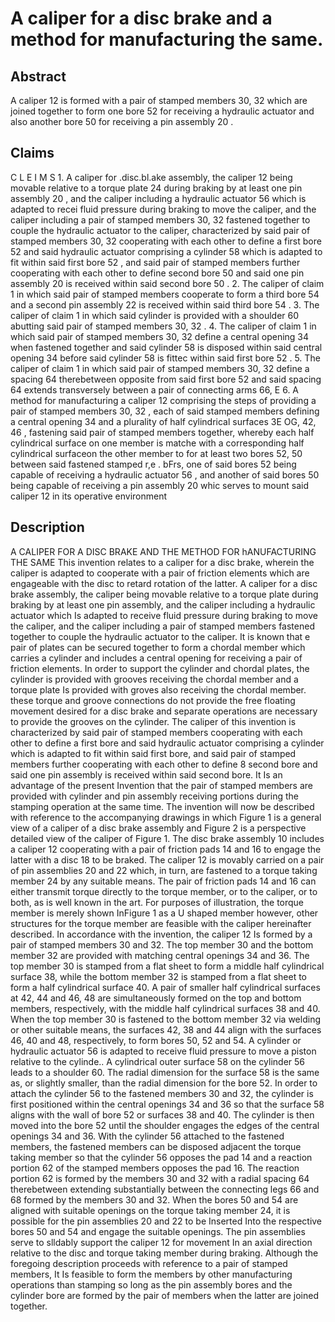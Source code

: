 # A caliper for a disc brake and a method for manufacturing the same.

## Abstract
A caliper 12 is formed with a pair of stamped members 30, 32 which are joined together to form one bore 52 for receiving a hydraulic actuator and also another bore 50 for receiving a pin assembly 20 .

## Claims
C L E I M S 1. A caliper for .disc.bl.ake assembly, the caliper 12 being movable relative to a torque plate 24 during braking by at least one pin assembly 20 , and the caliper including a hydraulic actuator 56 which is adapted to recei fluid pressure during braking to move the caliper, and the caliper including a pair of stamped members 30, 32 fastened together to couple the hydraulic actuator to the caliper, characterized by said pair of stamped members 30, 32 cooperating with each other to define a first bore 52 and said hydraulic actuator comprising a cylinder 58 which is adapted to fit within said first bore 52 , and said pair of stamped members further cooperating with each other to define second bore 50 and said one pin assembly 20 is received within said second bore 50 . 2. The caliper of claim 1 in which said pair of stamped members cooperate to form a third bore 54 and a second pin assembly 22 is received within said third bore 54 . 3. The caliper of claim 1 in which said cylinder is provided with a shoulder 60 abutting said pair of stamped members 30, 32 . 4. The caliper of claim 1 in which said pair of stamped members 30, 32 define a central opening 34 when fastened together and said cylinder 58 is disposed within said central opening 34 before said cylinder 58 is fittec within said first bore 52 . 5. The caliper of claim 1 in which said pair of stamped members 30, 32 define a spacing 64 therebetween opposite from said first bore 52 and said spacing 64 extends transversely between a pair of connecting arms 66, E 6. A method for manufacturing a caliper 12 comprising the steps of providing a pair of stamped members 30, 32 , each of said stamped members defining a central opening 34 and a plurality of half cylindrical surfaces 3E OG, 42, 46 , fastening said pair of stamped members together, whereby each half cylindrical surface on one member is matche with a corresponding half cylindrical surfaceon the other member to for at least two bores 52, 50 between said fastened stamped r,e . bFrs, one of said bores 52 being capable of receiving a hydraulic actuator 56 , and another of said bores 50 being capable of receiving a pin assembly 20 whic serves to mount said caliper 12 in its operative environment

## Description
A CALIPER FOR A DISC BRAKE AND THE METHOD FOR hANUFACTURING THE SAME This invention relates to a caliper for a disc brake, wherein the caliper is adapted to cooperate with a pair of friction elements which are engageable with the disc to retard rotation of the latter. A caliper for a disc brake assembly, the caliper being movable relative to a torque plate during braking by at least one pin assembly, and the caliper including a hydraulic actuator which Is adapted to receive fluid pressure during braking to move the caliper, and the caliper including a pair of stamped members fastened together to couple the hydraulic actuator to the caliper. It is known that e pair of plates can be secured together to form a chordal member which carries a cylinder and includes a central opening for receiving a pair of friction elements. In order to support the cylinder and chordal plates, the cylinder is provided with grooves receiving the chordal member and a torque plate Is provided with groves also receiving the chordal member. these torque and groove connections do not provide the free floating movement desired for a disc brake and separate operations are necessary to provide the grooves on the cylinder. The caliper of this invention is characterized by said pair of stamped members cooperating with each other to define a first bore and said hydraulic actuator comprising a cylinder which is adapted to fit within said first bore, and said pair of stamped members further cooperating with each other to define 8 second bore and said one pin assembly is received within said second bore. It Is an advantage of the present Invention that the pair of stamped members are provided with cylinder and pin assembly receiving portions during the stamping operation at the same time. The invention will now be described with reference to the accompanying drawings in which Figure 1 is a general view of a caliper of a disc brake assembly and Figure 2 is a perspective detailed view of the caliper of Figure 1. The disc brake assembly 10 includes a caliper 12 cooperating with a pair of friction pads 14 and 16 to engage the latter with a disc 18 to be braked. The caliper 12 is movably carried on a pair of pin assemblies 20 and 22 which, in turn, are fastened to a torque taking member 24 by any suitable means. The pair of friction pads 14 and 16 can either transmit torque directly to the torque member, or to the caliper, or to both, as is well known in the art. For purposes of illustration, the torque member is merely shown InFigure 1 as a U shaped member however, other structures for the torque member are feasible with the caliper hereinafter described. In accordance with the invention, the caliper 12 Is formed by a pair of stamped members 30 and 32. The top member 30 and the bottom member 32 are provided with matching central openings 34 and 36. The top member 30 is stamped from a flat sheet to form a middle half cylindrical surface 38, while the bottom member 32 is stamped from a flat sheet to form a half cylindrical surface 40. A pair of smaller half cylindrical surfaces at 42, 44 and 46, 48 are simultaneously formed on the top and bottom members, respectively, with the middle half cylindrical surfaces 38 and 40. When the top member 30 is fastened to the bottom member 32 via welding or other suitable means, the surfaces 42, 38 and 44 align with the surfaces 46, 40 and 48, respectively, to form bores 50, 52 and 54. A cylinder or hydraulic actuator 56 is adapted to receive fluid pressure to move a piston relative to the cylinde.. A cylindrical outer surface 58 on the cylinder 56 leads to a shoulder 60. The radial dimension for the surface 58 is the same as, or slightly smaller, than the radial dimension for the bore 52. In order to attach the cylinder 56 to the fastened members 30 and 32, the cylinder is first positioned within the central openings 34 and 36 so that the surface 58 aligns with the wall of bore 52 or surfaces 38 and 40. The cylinder is then moved into the bore 52 until the shoulder engages the edges of the central openings 34 and 36. With the cylinder 56 attached to the fastened members, the fastened members can be disposed adjacent the torque taking member so that the cylinder 56 opposes the pad 14 and a reaction portion 62 of the stamped members opposes the pad 16. The reaction portion 62 is formed by the members 30 and 32 with a radial spacing 64 therebetween extending substantially between the connecting legs 66 and 68 formed by the members 30 and 32. When the bores 50 and 54 are aligned with suitable openings on the torque taking member 24, it is possible for the pin assemblies 20 and 22 to be Inserted Into the respective bores 50 and 54 and engage the suitable openings. The pin assemblies serve to slldably support the caliper 12 for movement In an axial direction relative to the disc and torque taking member during braking. Although the foregoing description proceeds with reference to a pair of stamped members, It Is feasible to form the members by other manufacturing operations than stamping so long as the pin assembly bores and the cylinder bore are formed by the pair of members when the latter are joined together.
